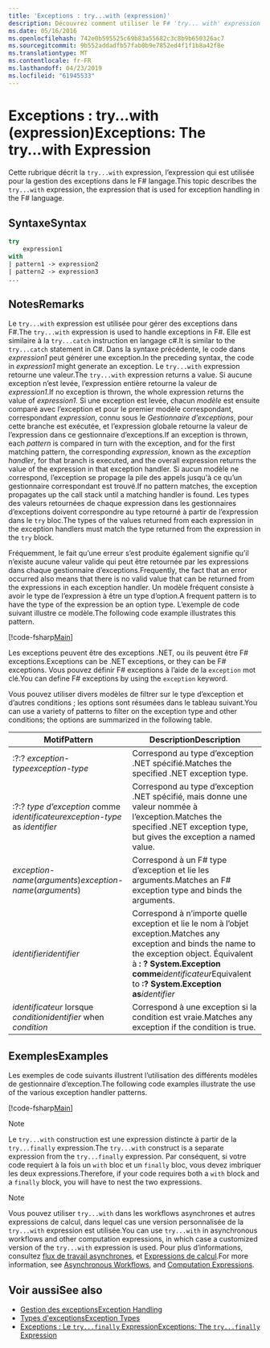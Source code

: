 ```yaml
---
title: 'Exceptions : try...with (expression)'
description: Découvrez comment utiliser le F# 'try... with' expression pour la gestion des exceptions.
ms.date: 05/16/2016
ms.openlocfilehash: 742e0b595525c69b83a55682c3c8b9b650326ac7
ms.sourcegitcommit: 9b552addadfb57fab0b9e7852ed4f1f1b8a42f8e
ms.translationtype: MT
ms.contentlocale: fr-FR
ms.lasthandoff: 04/23/2019
ms.locfileid: "61945533"
---
```

# <a name="exceptions-the-trywith-expression"></a><span data-ttu-id="aaa56-103">Exceptions : try...with (expression)</span><span class="sxs-lookup"><span data-stu-id="aaa56-103">Exceptions: The try...with Expression</span></span>

<span data-ttu-id="aaa56-104">Cette rubrique décrit la `try...with` expression, l’expression qui est utilisée pour la gestion des exceptions dans le F# langage.</span><span class="sxs-lookup"><span data-stu-id="aaa56-104">This topic describes the `try...with` expression, the expression that is used for exception handling in the F# language.</span></span>

## <a name="syntax"></a><span data-ttu-id="aaa56-105">Syntaxe</span><span class="sxs-lookup"><span data-stu-id="aaa56-105">Syntax</span></span>

```fsharp
try
    expression1
with
| pattern1 -> expression2
| pattern2 -> expression3
...
```

## <a name="remarks"></a><span data-ttu-id="aaa56-106">Notes</span><span class="sxs-lookup"><span data-stu-id="aaa56-106">Remarks</span></span>

<span data-ttu-id="aaa56-107">Le `try...with` expression est utilisée pour gérer des exceptions dans F#.</span><span class="sxs-lookup"><span data-stu-id="aaa56-107">The `try...with` expression is used to handle exceptions in F#.</span></span> <span data-ttu-id="aaa56-108">Elle est similaire à la `try...catch` instruction en langage c#.</span><span class="sxs-lookup"><span data-stu-id="aaa56-108">It is similar to the `try...catch` statement in C#.</span></span> <span data-ttu-id="aaa56-109">Dans la syntaxe précédente, le code dans *expression1* peut générer une exception.</span><span class="sxs-lookup"><span data-stu-id="aaa56-109">In the preceding syntax, the code in *expression1* might generate an exception.</span></span> <span data-ttu-id="aaa56-110">Le `try...with` expression retourne une valeur.</span><span class="sxs-lookup"><span data-stu-id="aaa56-110">The `try...with` expression returns a value.</span></span> <span data-ttu-id="aaa56-111">Si aucune exception n’est levée, l’expression entière retourne la valeur de *expression1*.</span><span class="sxs-lookup"><span data-stu-id="aaa56-111">If no exception is thrown, the whole expression returns the value of *expression1*.</span></span> <span data-ttu-id="aaa56-112">Si une exception est levée, chacun *modèle* est ensuite comparé avec l’exception et pour le premier modèle correspondant, correspondant *expression*, connu sous le *Gestionnaire d’exceptions*, pour cette branche est exécutée, et l’expression globale retourne la valeur de l’expression dans ce gestionnaire d’exceptions.</span><span class="sxs-lookup"><span data-stu-id="aaa56-112">If an exception is thrown, each *pattern* is compared in turn with the exception, and for the first matching pattern, the corresponding *expression*, known as the *exception handler*, for that branch is executed, and the overall expression returns the value of the expression in that exception handler.</span></span> <span data-ttu-id="aaa56-113">Si aucun modèle ne correspond, l’exception se propage la pile des appels jusqu'à ce qu’un gestionnaire correspondant est trouvé.</span><span class="sxs-lookup"><span data-stu-id="aaa56-113">If no pattern matches, the exception propagates up the call stack until a matching handler is found.</span></span> <span data-ttu-id="aaa56-114">Les types des valeurs retournées de chaque expression dans les gestionnaires d’exceptions doivent correspondre au type retourné à partir de l’expression dans le `try` bloc.</span><span class="sxs-lookup"><span data-stu-id="aaa56-114">The types of the values returned from each expression in the exception handlers must match the type returned from the expression in the `try` block.</span></span>

<span data-ttu-id="aaa56-115">Fréquemment, le fait qu’une erreur s’est produite également signifie qu’il n’existe aucune valeur valide qui peut être retournée par les expressions dans chaque gestionnaire d’exceptions.</span><span class="sxs-lookup"><span data-stu-id="aaa56-115">Frequently, the fact that an error occurred also means that there is no valid value that can be returned from the expressions in each exception handler.</span></span> <span data-ttu-id="aaa56-116">Un modèle fréquent consiste à avoir le type de l’expression à être un type d’option.</span><span class="sxs-lookup"><span data-stu-id="aaa56-116">A frequent pattern is to have the type of the expression be an option type.</span></span> <span data-ttu-id="aaa56-117">L’exemple de code suivant illustre ce modèle.</span><span class="sxs-lookup"><span data-stu-id="aaa56-117">The following code example illustrates this pattern.</span></span>

[!code-fsharp[Main](../../../../samples/snippets/fsharp/lang-ref-2/snippet5601.fs)]

<span data-ttu-id="aaa56-118">Les exceptions peuvent être des exceptions .NET, ou ils peuvent être F# exceptions.</span><span class="sxs-lookup"><span data-stu-id="aaa56-118">Exceptions can be .NET exceptions, or they can be F# exceptions.</span></span> <span data-ttu-id="aaa56-119">Vous pouvez définir F# exceptions à l’aide de la `exception` mot clé.</span><span class="sxs-lookup"><span data-stu-id="aaa56-119">You can define F# exceptions by using the `exception` keyword.</span></span>

<span data-ttu-id="aaa56-120">Vous pouvez utiliser divers modèles de filtrer sur le type d’exception et d’autres conditions ; les options sont résumées dans le tableau suivant.</span><span class="sxs-lookup"><span data-stu-id="aaa56-120">You can use a variety of patterns to filter on the exception type and other conditions; the options are summarized in the following table.</span></span>

|<span data-ttu-id="aaa56-121">Motif</span><span class="sxs-lookup"><span data-stu-id="aaa56-121">Pattern</span></span>|<span data-ttu-id="aaa56-122">Description</span><span class="sxs-lookup"><span data-stu-id="aaa56-122">Description</span></span>|
|-------|-----------|
|<span data-ttu-id="aaa56-123">:?</span><span class="sxs-lookup"><span data-stu-id="aaa56-123">:?</span></span> <span data-ttu-id="aaa56-124">*exception-type*</span><span class="sxs-lookup"><span data-stu-id="aaa56-124">*exception-type*</span></span>|<span data-ttu-id="aaa56-125">Correspond au type d’exception .NET spécifié.</span><span class="sxs-lookup"><span data-stu-id="aaa56-125">Matches the specified .NET exception type.</span></span>|
|<span data-ttu-id="aaa56-126">:?</span><span class="sxs-lookup"><span data-stu-id="aaa56-126">:?</span></span> <span data-ttu-id="aaa56-127">*type d’exception* comme *identificateur*</span><span class="sxs-lookup"><span data-stu-id="aaa56-127">*exception-type* as *identifier*</span></span>|<span data-ttu-id="aaa56-128">Correspond au type d’exception .NET spécifié, mais donne une valeur nommée à l’exception.</span><span class="sxs-lookup"><span data-stu-id="aaa56-128">Matches the specified .NET exception type, but gives the exception a named value.</span></span>|
|<span data-ttu-id="aaa56-129">*exception-name*(*arguments*)</span><span class="sxs-lookup"><span data-stu-id="aaa56-129">*exception-name*(*arguments*)</span></span>|<span data-ttu-id="aaa56-130">Correspond à un F# type d’exception et lie les arguments.</span><span class="sxs-lookup"><span data-stu-id="aaa56-130">Matches an F# exception type and binds the arguments.</span></span>|
|<span data-ttu-id="aaa56-131">*identifier*</span><span class="sxs-lookup"><span data-stu-id="aaa56-131">*identifier*</span></span>|<span data-ttu-id="aaa56-132">Correspond à n’importe quelle exception et lie le nom à l’objet exception.</span><span class="sxs-lookup"><span data-stu-id="aaa56-132">Matches any exception and binds the name to the exception object.</span></span> <span data-ttu-id="aaa56-133">Équivalent à **: ? System.Exception comme**_identificateur_</span><span class="sxs-lookup"><span data-stu-id="aaa56-133">Equivalent to **:? System.Exception as**_identifier_</span></span>|
|<span data-ttu-id="aaa56-134">*identificateur* lorsque *condition*</span><span class="sxs-lookup"><span data-stu-id="aaa56-134">*identifier* when *condition*</span></span>|<span data-ttu-id="aaa56-135">Correspond à une exception si la condition est vraie.</span><span class="sxs-lookup"><span data-stu-id="aaa56-135">Matches any exception if the condition is true.</span></span>|

## <a name="examples"></a><span data-ttu-id="aaa56-136">Exemples</span><span class="sxs-lookup"><span data-stu-id="aaa56-136">Examples</span></span>

<span data-ttu-id="aaa56-137">Les exemples de code suivants illustrent l’utilisation des différents modèles de gestionnaire d’exception.</span><span class="sxs-lookup"><span data-stu-id="aaa56-137">The following code examples illustrate the use of the various exception handler patterns.</span></span>

[!code-fsharp[Main](../../../../samples/snippets/fsharp/lang-ref-2/snippet5602.fs)]

> [!NOTE]
> <span data-ttu-id="aaa56-138">Le `try...with` construction est une expression distincte à partir de la `try...finally` expression.</span><span class="sxs-lookup"><span data-stu-id="aaa56-138">The `try...with` construct is a separate expression from the `try...finally` expression.</span></span> <span data-ttu-id="aaa56-139">Par conséquent, si votre code requiert à la fois un `with` bloc et un `finally` bloc, vous devez imbriquer les deux expressions.</span><span class="sxs-lookup"><span data-stu-id="aaa56-139">Therefore, if your code requires both a `with` block and a `finally` block, you will have to nest the two expressions.</span></span>

> [!NOTE]
> <span data-ttu-id="aaa56-140">Vous pouvez utiliser `try...with` dans les workflows asynchrones et autres expressions de calcul, dans lequel cas une version personnalisée de la `try...with` expression est utilisée.</span><span class="sxs-lookup"><span data-stu-id="aaa56-140">You can use `try...with` in asynchronous workflows and other computation expressions, in which case a customized version of the `try...with` expression is used.</span></span> <span data-ttu-id="aaa56-141">Pour plus d’informations, consultez [flux de travail asynchrones](../asynchronous-workflows.md), et [Expressions de calcul](../computation-expressions.md).</span><span class="sxs-lookup"><span data-stu-id="aaa56-141">For more information, see [Asynchronous Workflows](../asynchronous-workflows.md), and [Computation Expressions](../computation-expressions.md).</span></span>

## <a name="see-also"></a><span data-ttu-id="aaa56-142">Voir aussi</span><span class="sxs-lookup"><span data-stu-id="aaa56-142">See also</span></span>

- [<span data-ttu-id="aaa56-143">Gestion des exceptions</span><span class="sxs-lookup"><span data-stu-id="aaa56-143">Exception Handling</span></span>](index.md)
- [<span data-ttu-id="aaa56-144">Types d'exceptions</span><span class="sxs-lookup"><span data-stu-id="aaa56-144">Exception Types</span></span>](exception-types.md)
- [<span data-ttu-id="aaa56-145">Exceptions : Le `try...finally` Expression</span><span class="sxs-lookup"><span data-stu-id="aaa56-145">Exceptions: The `try...finally` Expression</span></span>](the-try-finally-expression.md)